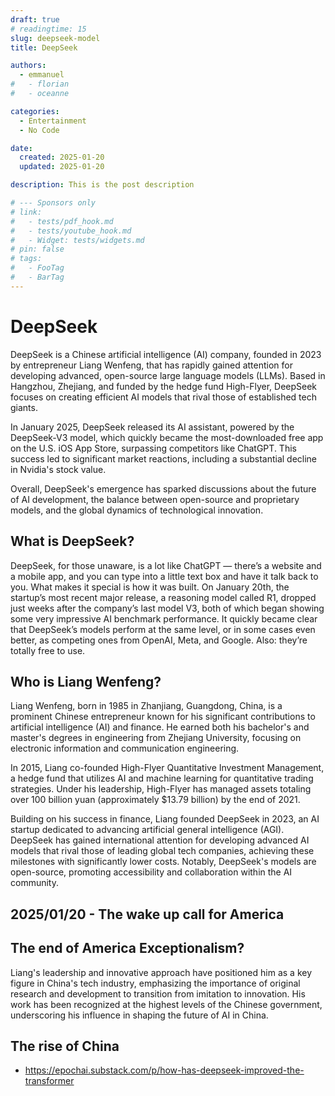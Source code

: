 ```yaml
---
draft: true
# readingtime: 15
slug: deepseek-model
title: DeepSeek

authors:
  - emmanuel
#   - florian
#   - oceanne

categories:
  - Entertainment
  - No Code

date:
  created: 2025-01-20
  updated: 2025-01-20

description: This is the post description

# --- Sponsors only
# link:
#   - tests/pdf_hook.md
#   - tests/youtube_hook.md
#   - Widget: tests/widgets.md
# pin: false
# tags:
#   - FooTag
#   - BarTag
---
```


# DeepSeek

DeepSeek is a Chinese artificial intelligence (AI) company, founded in 2023 by entrepreneur Liang Wenfeng, that has rapidly gained attention for developing advanced, open-source large language models (LLMs). Based in Hangzhou, Zhejiang, and funded by the hedge fund High-Flyer, DeepSeek focuses on creating efficient AI models that rival those of established tech giants.

In January 2025, DeepSeek released its AI assistant, powered by the DeepSeek-V3 model, which quickly became the most-downloaded free app on the U.S. iOS App Store, surpassing competitors like ChatGPT. This success led to significant market reactions, including a substantial decline in Nvidia's stock value.

Overall, DeepSeek's emergence has sparked discussions about the future of AI development, the balance between open-source and proprietary models, and the global dynamics of technological innovation.<!-- end-of-excerpt -->

## What is DeepSeek?

DeepSeek, for those unaware, is a lot like ChatGPT — there’s a website and a mobile app, and you can type into a little text box and have it talk back to you. What makes it special is how it was built. On January 20th, the startup’s most recent major release, a reasoning model called R1, dropped just weeks after the company’s last model V3, both of which began showing some very impressive AI benchmark performance. It quickly became clear that DeepSeek’s models perform at the same level, or in some cases even better, as competing ones from OpenAI, Meta, and Google. Also: they’re totally free to use.

## Who is Liang Wenfeng?

Liang Wenfeng, born in 1985 in Zhanjiang, Guangdong, China, is a prominent Chinese entrepreneur known for his significant contributions to artificial intelligence (AI) and finance. He earned both his bachelor's and master's degrees in engineering from Zhejiang University, focusing on electronic information and communication engineering.

In 2015, Liang co-founded High-Flyer Quantitative Investment Management, a hedge fund that utilizes AI and machine learning for quantitative trading strategies. Under his leadership, High-Flyer has managed assets totaling over 100 billion yuan (approximately $13.79 billion) by the end of 2021.

Building on his success in finance, Liang founded DeepSeek in 2023, an AI startup dedicated to advancing artificial general intelligence (AGI). DeepSeek has gained international attention for developing advanced AI models that rival those of leading global tech companies, achieving these milestones with significantly lower costs. Notably, DeepSeek's models are open-source, promoting accessibility and collaboration within the AI community.

## 2025/01/20 - The wake up call for America


## The end of America Exceptionalism?

Liang's leadership and innovative approach have positioned him as a key figure in China's tech industry, emphasizing the importance of original research and development to transition from imitation to innovation. His work has been recognized at the highest levels of the Chinese government, underscoring his influence in shaping the future of AI in China.

## The rise of China

* https://epochai.substack.com/p/how-has-deepseek-improved-the-transformer
